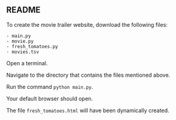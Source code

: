 ## README

To create the movie trailer website, download the following files:  

	- main.py
	- movie.py
	- fresh_tomatoes.py
	- movies.tsv

Open a terminal.  
  
Navigate to the directory that contains the files mentioned above.  
  
Run the command `python main.py`.  
  
Your default browser should open.  
  
The file `fresh_tomatoes.html` will have been dynamically created.
